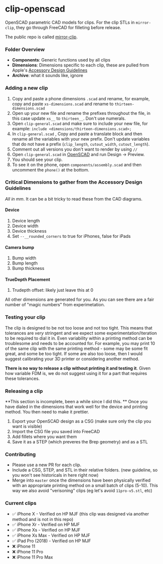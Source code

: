 # clip-openscad
OpenSCAD parametric CAD models for clips. For the clip STLs in `mirror-clip`, they go through FreeCAD for filleting before release.

The public repo is called [mirror-clip](https://github.com/StandardCyborg/mirror-clip/).

### Folder Overview
- **Components**: Generic functions used by all clips
- **Dimensions**: Dimensions specific to each clip, these are pulled from Apple's [Accessory Design Guidelines](https://developer.apple.com/accessories/Accessory-Design-Guidelines.pdf)
- **Archive**: what it sounds like, ignore

### Adding a new clip
1. Copy and paste a phone dimensions `.scad` and rename, for example, copy and paste `xs-dimensions.scad` and rename to `thirteen-dimensions.scad`
2. Open up your new file and rename the prefixes throughout the file, in this case update `xs__` to `thirteen__`. Don't use numerals.
3. Open `clip-general.scad` and make sure to include your new file, for example: `include <dimensions/thirteen-dimensions.scad>;`
4. In `clip-general.scad` , Copy and paste a translate block and then rename all the variables with your new prefix. Don't update variables that do not have a prefix (`clip_length`, `cutout_width`, `cutout_length`).
5. Comment out all versions you don't want to render by using `//`
6. Open `clip-general.scad` in [OpenSCAD](https://www.openscad.org/) and run Design -> Preview.
7. You should see your clip.
8. To see it on the phone, open `components/assembly.scad` and then uncomment the `phone()` at the bottom.

### Critical Dimensions to gather from the Accessory Design Guidelines
*All in mm*. It can be a bit tricky to read these from the CAD diagrams.

#### Device
1. Device length
2. Device width
3. Device thickness
4. Set `--__rounded_corners` to true for iPhones, false for iPads

#### Camera bump
1. Bump width
2. Bump length
3. Bump thickness

#### TrueDepth Placement
1. Trudepth offset: likely just leave this at 0

All other dimensions are generated for you. As you can see there are a fair number of "magic numbers" from experimetation.

### Testing your clip
The clip is designed to be not too loose and not too tight. This means that tolerances are *very* stringent and we expect some experimentation/iteration to be required to dial it in. Even variability within a printing method can be troublesome and needs to be accounted for. For example, you may print 10 of the same clip with the same printing method - some may be some fit great, and some be too tight. If some are also too loose, then I would suggest calibrating your 3D printer or considering another method.

**There is no way to release a clip without printing it and testing it**. Given how variable FDM is, we do not suggest using it for a part that requires these tolerances.

### Releasing a clip
**This section is incomplete, been a while since I did this. **
Once you have dialed in the dimensions that work well for the device and printing method. You then need to make it prettier.
1. Export your OpenSCAD design as a CSG (make sure only the clip you want is visible)
2. Import the CSG file you saved into FreeCAD
3. Add fillets where you want them
4. Save it as a STEP (which preveres the Brep geometry) and as a STL

### Contributing
- Please use a new PR for each clip.
- Include a CSG, STEP, and STL in their relative folders. (new guideline, so you won't see historicals in here right now)
- Merge into `master` once the dimensions have been physically verified with an appropriate printing method on a small batch of clips (5-10). This way we also avoid "verisoning" clips (eg let's avoid `11pro-v5.stl`, etc)

### Current clips
- :white_check_mark: iPhone X - Verified on HP MJF (this clip was designed via another method and is not in this repo)
- :white_check_mark: iPhone Xr - Verified on HP MJF
- :white_check_mark: iPhone Xs - Verified on HP MJF
- :white_check_mark: iPhone Xs Max - Verified on HP MJF
- :white_check_mark: iPad Pro (2018) - Verified on HP MJF
- ❌ iPhone 11
- ❌ iPhone 11 Pro
- ❌ iPhone 11 Pro Max
